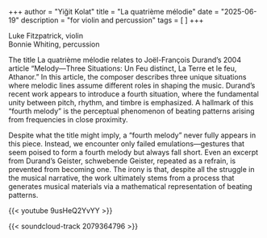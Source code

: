 +++
author = "Yiğit Kolat"
title = "La quatrième mélodie"
date = "2025-06-19"
description = "for violin and percussion"
tags = [
]
+++

Luke Fitzpatrick, violin     
Bonnie Whiting, percussion          

The title La quatrième mélodie relates to Joël-François Durand’s 2004 article “Melody—Three Situations: Un Feu distinct, La Terre et le feu, Athanor.” In this article, the composer describes three unique situations where melodic lines assume different roles in shaping the music. Durand’s recent work appears to introduce a fourth situation, where the fundamental unity between pitch, rhythm, and timbre is emphasized. A hallmark of this “fourth melody” is the perceptual phenomenon of beating patterns arising from frequencies in close proximity.

Despite what the title might imply, a “fourth melody” never fully appears in this piece. Instead, we encounter only failed emulations—gestures that seem poised to form a fourth melody but always fall short. Even an excerpt from Durand’s Geister, schwebende Geister, repeated as a refrain, is prevented from becoming one. The irony is that, despite all the struggle in the musical narrative, the work ultimately stems from a process that generates musical materials via a mathematical representation of beating patterns.
     
{{< youtube 9usHeQ2YvYY >}}

{{< soundcloud-track 2079364796 >}}

